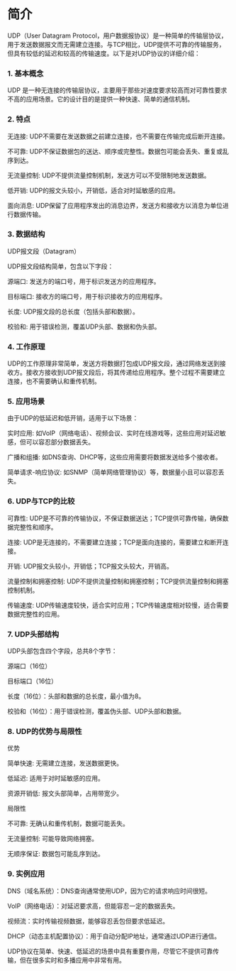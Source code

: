 # 简介

UDP（User Datagram Protocol，用户数据报协议）是一种简单的传输层协议，用于发送数据报文而无需建立连接。与TCP相比，UDP提供不可靠的传输服务，但具有较低的延迟和较高的传输速度。以下是对UDP协议的详细介绍：

### 1. 基本概念

UDP 是一种无连接的传输层协议，主要用于那些对速度要求较高而对可靠性要求不高的应用场景。它的设计目的是提供一种快速、简单的通信机制。

### 2. 特点

无连接: UDP不需要在发送数据之前建立连接，也不需要在传输完成后断开连接。

不可靠: UDP不保证数据包的送达、顺序或完整性。数据包可能会丢失、重复或乱序到达。

无流量控制: UDP不提供流量控制机制，发送方可以不受限制地发送数据。

低开销: UDP的报文头较小，开销低，适合对时延敏感的应用。

面向消息: UDP保留了应用程序发出的消息边界，发送方和接收方以消息为单位进行数据传输。

### 3. 数据结构

UDP报文段（Datagram）

UDP报文段结构简单，包含以下字段：

源端口: 发送方的端口号，用于标识发送方的应用程序。

目标端口: 接收方的端口号，用于标识接收方的应用程序。

长度: UDP报文段的总长度（包括头部和数据）。

校验和: 用于错误检测，覆盖UDP头部、数据和伪头部。

### 4. 工作原理

UDP的工作原理非常简单，发送方将数据打包成UDP报文段，通过网络发送到接收方。接收方接收到UDP报文段后，将其传递给应用程序。整个过程不需要建立连接，也不需要确认和重传机制。

### 5. 应用场景

由于UDP的低延迟和低开销，适用于以下场景：

实时应用: 如VoIP（网络电话）、视频会议、实时在线游戏等，这些应用对延迟敏感，但可以容忍部分数据丢失。

广播和组播: 如DNS查询、DHCP等，这些应用需要将数据发送给多个接收者。

简单请求-响应协议: 如SNMP（简单网络管理协议）等，数据量小且可以容忍丢失。

### 6. UDP与TCP的比较

可靠性: UDP是不可靠的传输协议，不保证数据送达；TCP提供可靠传输，确保数据完整性和顺序。

连接: UDP是无连接的，不需要建立连接；TCP是面向连接的，需要建立和断开连接。

开销: UDP报文头较小，开销低；TCP报文头较大，开销高。

流量控制和拥塞控制: UDP不提供流量控制和拥塞控制；TCP提供流量控制和拥塞控制机制。

传输速度: UDP传输速度较快，适合实时应用；TCP传输速度相对较慢，适合需要数据完整性的应用。

### 7. UDP头部结构

UDP头部包含四个字段，总共8个字节：

源端口（16位）

目标端口（16位）

长度（16位）：头部和数据的总长度，最小值为8。

校验和（16位）：用于错误检测，覆盖伪头部、UDP头部和数据。

### 8. UDP的优势与局限性

优势

简单快速: 无需建立连接，发送数据更快。

低延迟: 适用于对时延敏感的应用。

资源开销低: 报文头部简单，占用带宽少。

局限性

不可靠: 无确认和重传机制，数据可能丢失。

无流量控制: 可能导致网络拥塞。

无顺序保证: 数据包可能乱序到达。

### 9. 实例应用

DNS（域名系统）：DNS查询通常使用UDP，因为它的请求响应时间很短。

VoIP（网络电话）：对延迟要求高，但能容忍一定的数据丢失。

视频流：实时传输视频数据，能够容忍丢包但要求低延迟。

DHCP（动态主机配置协议）：用于自动分配IP地址，通常通过UDP进行通信。

UDP协议在简单、快速、低延迟的场景中具有重要作用，尽管它不提供可靠传输，但在很多实时和多播应用中非常有用。
